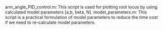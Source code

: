 arm_angle_PID_control.m: This script is used for plotting root locus by using calculated model parameters [a,b, beta, N].
model_parameters.m: This script is a practical formulation of model parameters to reduce the time cost if we need to re-calculate model parameters.
